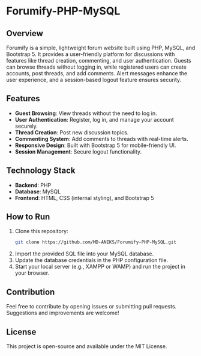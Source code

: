 # Forumify-PHP-MySQL

## Overview
Forumify is a simple, lightweight forum website built using PHP, MySQL, and Bootstrap 5. It provides a user-friendly platform for discussions with features like thread creation, commenting, and user authentication. Guests can browse threads without logging in, while registered users can create accounts, post threads, and add comments. Alert messages enhance the user experience, and a session-based logout feature ensures security.

## Features
- **Guest Browsing**: View threads without the need to log in.
- **User Authentication**: Register, log in, and manage your account securely.
- **Thread Creation**: Post new discussion topics.
- **Commenting System**: Add comments to threads with real-time alerts.
- **Responsive Design**: Built with Bootstrap 5 for mobile-friendly UI.
- **Session Management**: Secure logout functionality.

## Technology Stack
- **Backend**: PHP
- **Database**: MySQL
- **Frontend**: HTML, CSS (internal styling), and Bootstrap 5

## How to Run
1. Clone this repository:
   ```bash
   git clone https://github.com/MD-ANIKS/Forumify-PHP-MySQL.git
2. Import the provided SQL file into your MySQL database.
3. Update the database credentials in the PHP configuration file.
4. Start your local server (e.g., XAMPP or WAMP) and run the project in your browser.

## Contribution
Feel free to contribute by opening issues or submitting pull requests. Suggestions and improvements are welcome!

## License
This project is open-source and available under the MIT License.
